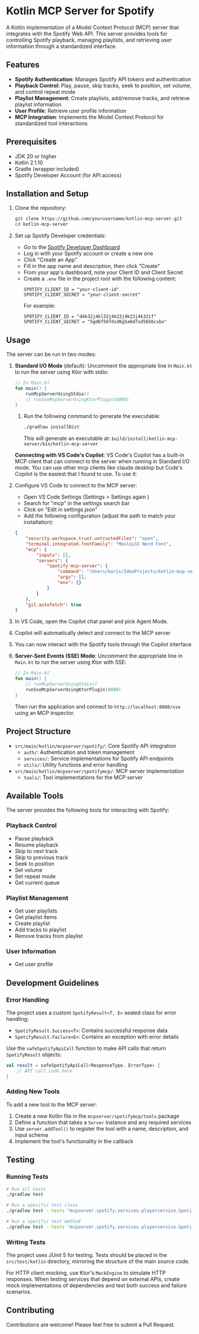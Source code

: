 # Kotlin MCP Server for Spotify

A Kotlin implementation of a Model Context Protocol (MCP) server that integrates with the Spotify Web API. This server
provides tools for controlling Spotify playback, managing playlists, and retrieving user information through a
standardized interface.

## Features

- **Spotify Authentication**: Manages Spotify API tokens and authentication
- **Playback Control**: Play, pause, skip tracks, seek to position, set volume, and control repeat mode
- **Playlist Management**: Create playlists, add/remove tracks, and retrieve playlist information
- **User Profile**: Retrieve user profile information
- **MCP Integration**: Implements the Model Context Protocol for standardized tool interactions

## Prerequisites

- JDK 20 or higher
- Kotlin 2.1.10
- Gradle (wrapper included)
- Spotify Developer Account (for API access)

## Installation and Setup

1. Clone the repository:
   ```bash
   git clone https://github.com/yourusername/kotlin-mcp-server.git
   cd kotlin-mcp-server
   ```

2. Set up Spotify Developer credentials:
   - Go to the [Spotify Developer Dashboard](https://developer.spotify.com/dashboard/)
   - Log in with your Spotify account or create a new one
   - Click "Create an App"
   - Fill in the app name and description, then click "Create"
   - From your app's dashboard, note your Client ID and Client Secret
   - Create a `.env` file in the project root with the following content:
     ```
     SPOTIFY_CLIENT_ID = "your-client-id"
     SPOTIFY_CLIENT_SECRET = "your-client-secret"
     ```
     For example:
     ```
     SPOTIFY_CLIENT_ID = "d4k32j4kl32j4k23j4k23j4k32if"
     SPOTIFY_CLIENT_SECRET = "5gd6f56fdsd6g5a6d7sd5656cvbx"
     ```

## Usage

The server can be run in two modes:

1. **Standard I/O Mode** (default):
   Uncomment the appropriate line in `Main.kt` to run the server using Ktor with stdio:
   ```kotlin
   // In Main.kt
   fun main() {
       runMcpServerUsingStdio()
       // runSseMcpServerUsingKtorPlugin(8080)
   }
   ```

   1. Run the following command to generate the executable:
       ```bash
       ./gradlew installDist
       ```
       This will generate an executable at: `build/install/kotlin-mcp-server/bin/kotlin-mcp-server`

   **Connecting with VS Code's Copilot**:
   VS Code's Copilot has a built-in MCP client that can connect to the server when running in Standard I/O mode. You can
   use other mcp clients like claude desktop but Code's Copilot is the easiest that I found to use. To use it:


2. Configure VS Code to connect to the MCP server:
    - Open VS Code Settings (Settings > Settings again )
    - Search for "mcp" in the settings search bar
    - Click on "Edit in settings.json"
    - Add the following configuration (adjust the path to match your installation):

   ```json
   {
       "security.workspace.trust.untrustedFiles": "open",
       "terminal.integrated.fontFamily": "MesloLGS Nerd Font",
       "mcp": {
           "inputs": [],
           "servers": {
               "spotify-mcp-server": {
                   "command": "/Users/karis/IdeaProjects/kotlin-mcp-server/build/install/kotlin-mcp-server/bin/kotlin-mcp-server",
                   "args": [],
                   "env": {}
               }
           }
       },
       "git.autofetch": true
   }
   ```

3. In VS Code, open the Copilot chat panel and pick Agent Mode.
4. Copilot will automatically detect and connect to the MCP server
5. You can now interact with the Spotify tools through the Copilot interface

2. **Server-Sent Events (SSE) Mode**:
   Uncomment the appropriate line in `Main.kt` to run the server using Ktor with SSE:
   ```kotlin
   // In Main.kt
   fun main() {
       // runMcpServerUsingStdio()
       runSseMcpServerUsingKtorPlugin(8080)
   }
   ```
   Then run the application and connect to `http://localhost:8080/sse` using an MCP inspector.

## Project Structure

- `src/main/kotlin/mcpserver/spotify/`: Core Spotify API integration
    - `auth/`: Authentication and token management
    - `services/`: Service implementations for Spotify API endpoints
    - `utils/`: Utility functions and error handling
- `src/main/kotlin/mcpserver/spotifymcp/`: MCP server implementation
    - `tools/`: Tool implementations for the MCP server

## Available Tools

The server provides the following tools for interacting with Spotify:

### Playback Control

- Pause playback
- Resume playback
- Skip to next track
- Skip to previous track
- Seek to position
- Set volume
- Set repeat mode
- Get current queue

### Playlist Management

- Get user playlists
- Get playlist items
- Create playlist
- Add tracks to playlist
- Remove tracks from playlist

### User Information

- Get user profile

## Development Guidelines

### Error Handling

The project uses a custom `SpotifyResult<T, E>` sealed class for error handling:

- `SpotifyResult.Success<T>`: Contains successful response data
- `SpotifyResult.Failure<E>`: Contains an exception with error details

Use the `safeSpotifyApiCall` function to make API calls that return `SpotifyResult` objects:

```kotlin
val result = safeSpotifyApiCall<ResponseType, ErrorType> {
    // API call code here
}
```

### Adding New Tools

To add a new tool to the MCP server:

1. Create a new Kotlin file in the `mcpserver/spotifymcp/tools` package
2. Define a function that takes a `Server` instance and any required services
3. Use `server.addTool()` to register the tool with a name, description, and input schema
4. Implement the tool's functionality in the callback

## Testing

### Running Tests

```bash
# Run all tests
./gradlew test

# Run a specific test class
./gradlew test --tests "mcpserver.spotify.services.playerservice.SpotifyPlayerServiceImplTest"

# Run a specific test method
./gradlew test --tests "mcpserver.spotify.services.playerservice.SpotifyPlayerServiceImplTest.playTrack should return success when API call succeeds"
```

### Writing Tests

The project uses JUnit 5 for testing. Tests should be placed in the `src/test/kotlin` directory, mirroring the structure
of the main source code.

For HTTP client mocking, use Ktor's `MockEngine` to simulate HTTP responses. When testing services that depend on
external APIs, create mock implementations of dependencies and test both success and failure scenarios.

## Contributing

Contributions are welcome! Please feel free to submit a Pull Request.
